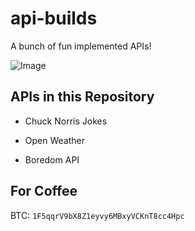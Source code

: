 # api-builds
A bunch of fun implemented APIs!

![Image](https://user-images.githubusercontent.com/83633399/162551340-026b31b4-f062-406a-9b13-6a2e7974b886.png)

## APIs in this Repository
- Chuck Norris Jokes

- Open Weather

- Boredom API

## For Coffee
BTC: `1F5qqrV9bX8Z1eyvy6MBxyVCKnT8cc4Hpc`
